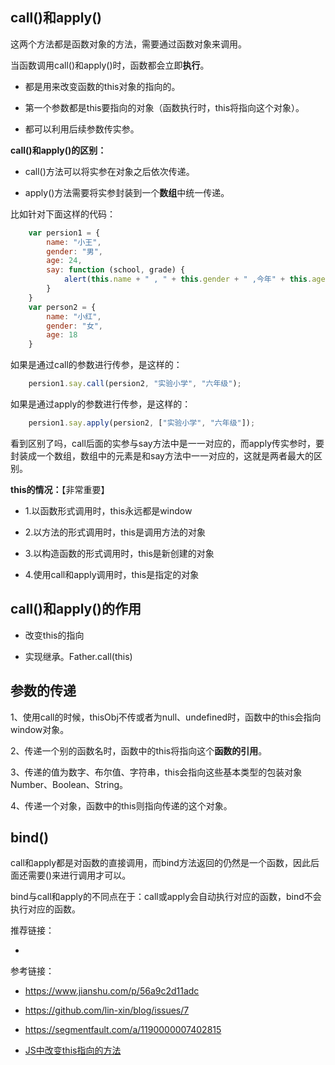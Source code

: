 







## call()和apply()


这两个方法都是函数对象的方法，需要通过函数对象来调用。

当函数调用call()和apply()时，函数都会立即**执行**。


- 都是用来改变函数的this对象的指向的。

- 第一个参数都是this要指向的对象（函数执行时，this将指向这个对象）。

- 都可以利用后续参数传实参。


**call()和apply()的区别：**


- call()方法可以将实参在对象之后依次传递。

- apply()方法需要将实参封装到一个**数组**中统一传递。

比如针对下面这样的代码：

```javascript
    var persion1 = {
        name: "小王",
        gender: "男",
        age: 24,
        say: function (school, grade) {
            alert(this.name + " , " + this.gender + " ,今年" + this.age + " ,在" + school + "上" + grade);
        }
    }
    var person2 = {
        name: "小红",
        gender: "女",
        age: 18
    }
```


如果是通过call的参数进行传参，是这样的：


```javascript
	persion1.say.call(persion2, "实验小学", "六年级");
```


如果是通过apply的参数进行传参，是这样的：

```javascript
	persion1.say.apply(persion2, ["实验小学", "六年级"]);
```

看到区别了吗，call后面的实参与say方法中是一一对应的，而apply传实参时，要封装成一个数组，数组中的元素是和say方法中一一对应的，这就是两者最大的区别。



**this的情况：**【非常重要】


- 1.以函数形式调用时，this永远都是window

- 2.以方法的形式调用时，this是调用方法的对象

- 3.以构造函数的形式调用时，this是新创建的对象

- 4.使用call和apply调用时，this是指定的对象


## call()和apply()的作用

- 改变this的指向

- 实现继承。Father.call(this)


## 参数的传递

1、使用call的时候，thisObj不传或者为null、undefined时，函数中的this会指向window对象。

2、传递一个别的函数名时，函数中的this将指向这个**函数的引用**。

3、传递的值为数字、布尔值、字符串，this会指向这些基本类型的包装对象Number、Boolean、String。

4、传递一个对象，函数中的this则指向传递的这个对象。


## bind()

call和apply都是对函数的直接调用，而bind方法返回的仍然是一个函数，因此后面还需要()来进行调用才可以。

bind与call和apply的不同点在于：call或apply会自动执行对应的函数，bind不会执行对应的函数。

推荐链接：

-


参考链接：

- <https://www.jianshu.com/p/56a9c2d11adc>

- <https://github.com/lin-xin/blog/issues/7>

- <https://segmentfault.com/a/1190000007402815>



- [JS中改变this指向的方法](http://www.xiaoxiaohan.com/js/38.html)





